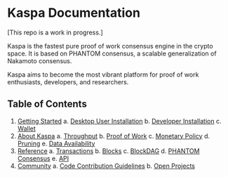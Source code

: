 # Kaspa Documentation

[This repo is a work in progress.]

Kaspa is the fastest pure proof of work consensus engine in the crypto space. It is based on PHANTOM consensus, a scalable generalization of Nakamoto consensus.

Kaspa aims to become the most vibrant platform for proof of work enthusiasts, developers, and researchers.

## Table of Contents

1. [Getting Started](/Getting%20Started)
    a. [Desktop User Installation](Getting%20Started/Desktop%20User%20Installation.md)
    b. [Developer Installation](Getting%20Started/Developer%20Installation.md)
    c. [Wallet](Getting%20Started/Wallet.md)
2. [About Kaspa](/About%20Kaspa)
    a. [Throughput](About%20Kaspa/Throughput.md)
    b. [Proof of Work](About%20Kaspa/Proof%20of%20Work.md)
    c. [Monetary Policy](About%20Kaspa/Monetary%20Policy.md)
    d. [Pruning](About%20Kaspa/Pruning.md)
    e. [Data Availability](About%20Kaspa/Data%20Availability.md)
3. [Reference](/Reference)
    a. [Transactions](Reference/Transactions.md)
    b. [Blocks](Reference/Blocks.md)
    c. [BlockDAG](Reference/BlockDAG.md)
    d. [PHANTOM Consensus](Reference/PHANTOM%20Consensus.md)
    e. [API](Reference/API)
4. [Community](/Community)
    a. [Code Contribution Guidelines](Community/Code%20Contribution%20Guide.md)
    b. [Open Projects](Community/Open%20Projects.md)